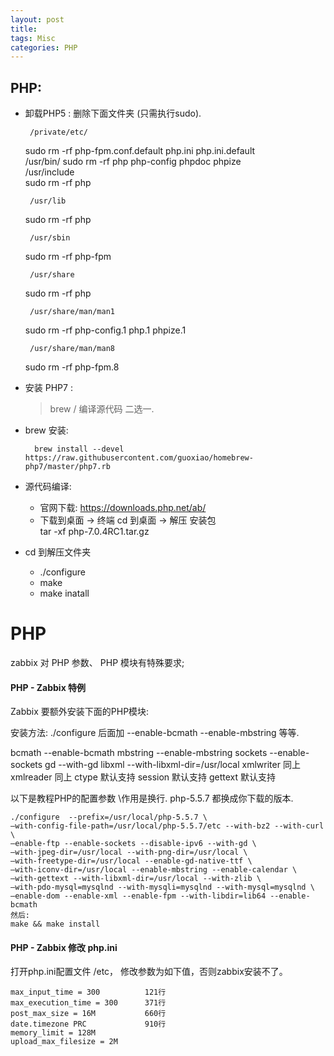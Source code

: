 ```yaml
---
layout: post
title:  
tags: Misc
categories: PHP
---
```


## PHP:

-  卸载PHP5 : 删除下面文件夹 (只需执行sudo).

		/private/etc/               
	sudo rm -rf php-fpm.conf.default php.ini php.ini.default    
		/usr/bin/
	sudo rm -rf php php-config phpdoc phpize    
		/usr/include                
	sudo rm -rf php

		/usr/lib                    
	sudo rm -rf php

		/usr/sbin                   
	sudo rm -rf php-fpm

		/usr/share                  
	sudo rm -rf php

		/usr/share/man/man1         
	sudo rm -rf php-config.1 php.1 phpize.1

		/usr/share/man/man8         
	sudo rm -rf php-fpm.8


- 安装 PHP7 :  
	> brew / 编译源代码 二选一.

- brew 安装:

		brew install --devel https://raw.githubusercontent.com/guoxiao/homebrew-php7/master/php7.rb

- 源代码编译:
	- 官网下载: https://downloads.php.net/ab/
	- 下载到桌面 → 终端 cd 到桌面  → 解压 安装包  
		    tar -xf php-7.0.4RC1.tar.gz

- cd 到解压文件夹 
	- ./configure
	- make 
	- make inatall




# PHP

zabbix 对 PHP 参数、 PHP 模块有特殊要求;

#### PHP - Zabbix 特例

Zabbix 要额外安装下面的PHP模块:
  
安装方法: ./configure 后面加  --enable-bcmath --enable-mbstring 等等.

bcmath        --enable-bcmath
mbstring    --enable-mbstring
sockets        --enable-sockets
gd            --with-gd
libxml        --with-libxml-dir=/usr/local
xmlwriter    同上
xmlreader    同上
ctype        默认支持
session        默认支持
gettext        默认支持


以下是教程PHP的配置参数 \作用是换行. php-5.5.7 都换成你下载的版本.

	./configure  --prefix=/usr/local/php-5.5.7 \
	—with-config-file-path=/usr/local/php-5.5.7/etc --with-bz2 --with-curl \
	—enable-ftp --enable-sockets --disable-ipv6 --with-gd \
	—with-jpeg-dir=/usr/local --with-png-dir=/usr/local \
	—with-freetype-dir=/usr/local --enable-gd-native-ttf \
	—with-iconv-dir=/usr/local --enable-mbstring --enable-calendar \
	—with-gettext --with-libxml-dir=/usr/local --with-zlib \
	—with-pdo-mysql=mysqlnd --with-mysqli=mysqlnd --with-mysql=mysqlnd \
	—enable-dom --enable-xml --enable-fpm --with-libdir=lib64 --enable-bcmath
	然后:
	make && make install





#### PHP - Zabbix 修改 php.ini

打开php.ini配置文件 /etc，
修改参数为如下值，否则zabbix安装不了。

	max_input_time = 300          121行
	max_execution_time = 300      371行
	post_max_size = 16M           660行
	date.timezone PRC             910行
	memory_limit = 128M
	upload_max_filesize = 2M
 








